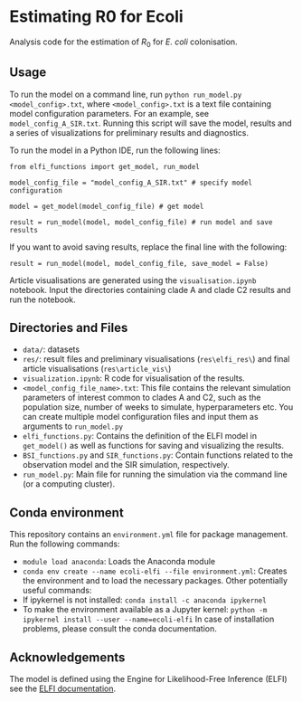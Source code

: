 # Estimating R0 for Ecoli

Analysis code for the estimation of $R_0$ for *E. coli* colonisation.

## Usage

To run the model on a command line, run `python run_model.py <model_config>.txt`, where `<model_config>.txt` is a text file containing model configuration parameters. For an example, see `model_config_A_SIR.txt`. Running this script will save the model, results and a series of visualizations for preliminary results and diagnostics.

To run the model in a Python IDE, run the following lines:

`from elfi_functions import get_model, run_model`

`model_config_file = "model_config_A_SIR.txt" # specify model configuration`

`model = get_model(model_config_file) # get model`

`result = run_model(model, model_config_file) # run model and save results`

If you want to avoid saving results, replace the final line with the following:

`result = run_model(model, model_config_file, save_model = False)`

Article visualisations are generated using the `visualisation.ipynb` notebook. Input the directories containing clade A and clade C2 results and run the notebook.

## Directories and Files

- `data/`: datasets
- `res/`: result files and preliminary visualisations (`res\elfi_res\`) and final article visualisations (`res\article_vis\`)
-  `visualization.ipynb`: R code for visualisation of the results.
- `<model_config_file_name>.txt`: This file contains the relevant simulation parameters of interest common to clades A and C2, such as the population size, number of weeks to simulate, hyperparameters etc. You can create multiple model configuration files and input them as arguments to `run_model.py`
- `elfi_functions.py`: Contains the definition of the ELFI model in `get_model()` as well as functions for saving and visualizing the results.
- `BSI_functions.py` and `SIR_functions.py`: Contain functions related to the observation model and the SIR simulation, respectively.
- `run_model.py`: Main file for running the simulation via the command line (or a computing cluster).

## Conda environment

This repository contains an `environment.yml` file for package management. Run the following commands:
- `module load anaconda`: Loads the Anaconda module
- `conda env create --name ecoli-elfi --file environment.yml`: Creates the environment and to load the necessary packages.
Other potentially useful commands:
- If ipykernel is not installed: `conda install -c anaconda ipykernel`
- To make the environment available as a Jupyter kernel: `python -m ipykernel install --user --name=ecoli-elfi`
In case of installation problems, please consult the conda documentation.

## Acknowledgements

The model is defined using the Engine for Likelihood-Free Inference (ELFI) see the [ELFI documentation](\url{https://elfi.readthedocs.io/en/latest/index.html}).


